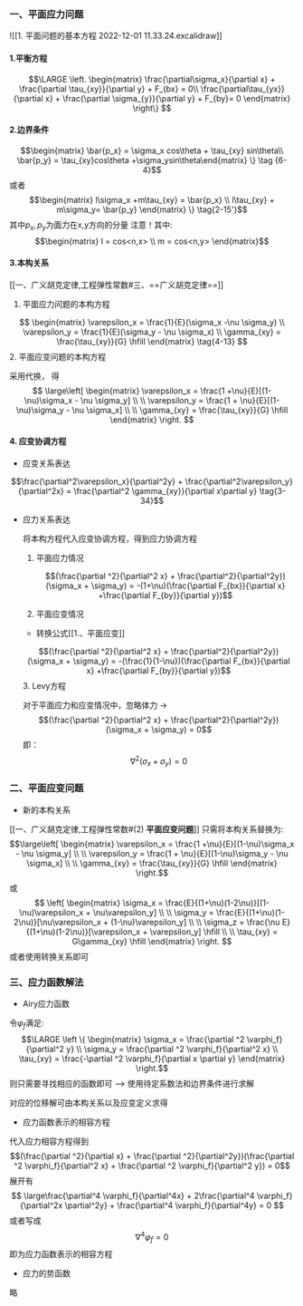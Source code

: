 ### 一、平面应力问题

![[1. 平面问题的基本方程 2022-12-01 11.33.24.excalidraw]]

#### 1.平衡方程

$$\LARGE
\left. \begin{matrix} \frac{\partial\sigma_x}{\partial x} + \frac{\partial \tau_{xy}}{\partial y} + F_{bx} = 0\\
\frac{\partial\tau_{yx}}{\partial x} + \frac{\partial \sigma_{y}}{\partial y} + F_{by}= 0
\end{matrix}
\right\}
$$
#### 2.边界条件

$$\begin{matrix} \bar{p_x} = \sigma_x cos\theta + \tau_{xy} sin\theta\\
\bar{p_y} = \tau_{xy}cos\theta +\sigma_ysin\theta\end{matrix} \} \tag {6-4}$$
或者
$$\begin{matrix} l\sigma_x +m\tau_{xy} = \bar{p_x} \\
l\tau_{xy} + m\sigma_y= \bar{p_y} \end{matrix} \} \tag{2-15'}$$
其中$p_x,p_y$为面力在x,y方向的分量
注意！其中:
$$\begin{matrix}
l = cos<n,x> \\
m = cos<n,y>
\end{matrix}$$

#### 3.本构关系

[[一、广义胡克定律,工程弹性常数#三、==广义胡克定律==]]
1. 平面应力问题的本构方程

$$
\begin{matrix}
\varepsilon_x = \frac{1}{E}(\sigma_x -\nu \sigma_y) \\
\varepsilon_y = \frac{1}{E}(\sigma_y - \nu \sigma_x) \\
\gamma_{xy} = \frac{\tau_{xy}}{G} \hfill
\end{matrix} \tag{4-13}
$$
2. 平面应变问题的本构方程

采用代换， 得
$$
\large\left[
\begin{matrix}
\varepsilon_x = \frac{1 +\nu}{E}[(1-\nu)\sigma_x - \nu \sigma_y] \\ \\
\varepsilon_y = \frac{1 + \nu}{E}[(1-\nu)\sigma_y - \nu \sigma_x] \\ \\
\gamma_{xy} = \frac{\tau_{xy}}{G} \hfill
\end{matrix}
\right.
$$

#### 4. 应变协调方程

-  应变关系表达

$$\frac{\partial^2\varepsilon_x}{\partial^2y} + \frac{\partial^2\varepsilon_y}{\partial^2x} = \frac{\partial^2 \gamma_{xy}}{\partial x\partial y}  \tag{3-34}$$
- 应力关系表达

	将本构方程代入应变协调方程，得到应力协调方程
	1. 平面应力情况

		$$(\frac{\partial ^2}{\partial^2 x} + \frac{\partial^2}{\partial^2y})(\sigma_x + \sigma_y) = -(1+\nu)(\frac{\partial F_{bx}}{\partial x} +\frac{\partial F_{by}}{\partial y})$$
	2. 平面应变情况

	- 转换公式[[1.、平面应变]]
	
	$$(\frac{\partial ^2}{\partial^2 x} + \frac{\partial^2}{\partial^2y})(\sigma_x + \sigma_y) = -(\frac{1}{1-\nu})(\frac{\partial F_{bx}}{\partial x} +\frac{\partial F_{by}}{\partial y})$$
	3. Levy方程

	对于平面应力和应变情况中，忽略体力 -> 
	$$(\frac{\partial ^2}{\partial^2 x} + \frac{\partial^2}{\partial^2y})(\sigma_x + \sigma_y) = 0$$
	即：
	$$\nabla^2 (\sigma_x +\sigma_y) = 0$$
	
### 二、平面应变问题

- 新的本构关系

[[一、广义胡克定律,工程弹性常数#(2) **平面应变问题**]]
只需将本构关系替换为:
$$\large\left[
\begin{matrix}
\varepsilon_x = \frac{1 +\nu}{E}[(1-\nu)\sigma_x - \nu \sigma_y] \\ \\
\varepsilon_y = \frac{1 + \nu}{E}[(1-\nu)\sigma_y - \nu \sigma_x] \\ \\
\gamma_{xy} = \frac{\tau_{xy}}{G} \hfill
\end{matrix}
\right.$$
或
$$
\left[
\begin{matrix}
\sigma_x = \frac{E}{(1+\nu)(1-2\nu)}[(1-\nu)\varepsilon_x + \nu\varepsilon_y] \\ \\
\sigma_y = \frac{E}{(1+\nu)(1-2\nu)}[\nu\varepsilon_x + (1-\nu)\varepsilon_y] \\ \\
\sigma_z = \frac{\nu E}{(1+\nu)(1-2\nu)}[\varepsilon_x + \varepsilon_y] \hfill \\ \\
\tau_{xy} = G\gamma_{xy} \hfill
\end{matrix}
\right.
$$
或者使用转换关系即可


### 三、应力函数解法

- Airy应力函数

令$\varphi_f$满足:
$$\LARGE \left \{ \begin{matrix}
\sigma_x = \frac{\partial ^2 \varphi_f}{\partial^2 y} \\
\sigma_y = \frac{\partial ^2 \varphi_f}{\partial^2 x} \\
\tau_{xy} = \frac{-\partial ^2 \varphi_f}{\partial x \partial y}
\end{matrix} \right.$$
则只需要寻找相应的函数即可 --> 使用待定系数法和边界条件进行求解

对应的位移解可由本构关系以及应变定义求得

- 应力函数表示的相容方程

代入应力相容方程得到
$$(\frac{\partial ^2}{\partial x} + \frac{\partial ^2}{\partial^2y})(\frac{\partial ^2 \varphi_f}{\partial^2 x} + \frac{\partial ^2 \varphi_f}{\partial^2 y}) = 0$$
展开有
$$
\large\frac{\partial^4 \varphi_f}{\partial^4x} + 2\frac{\partial^4 \varphi_f}{\partial^2x \partial^2y} + \frac{\partial^4 \varphi_f}{\partial^4y} = 0
$$
或者写成
$$\nabla^4 \varphi_f = 0$$
即为应力函数表示的相容方程

- 应力的势函数

略